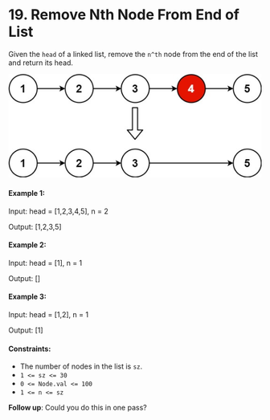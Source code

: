 # 19. Remove Nth Node From End of List

Given the `head` of a linked list, remove the `n^th` node from the end of the list and return its head.

![](img/19-1.jpg)

#### Example 1:

Input: head = [1,2,3,4,5], n = 2

Output: [1,2,3,5]

#### Example 2:

Input: head = [1], n = 1

Output: []

#### Example 3:

Input: head = [1,2], n = 1

Output: [1]

#### Constraints:

  - The number of nodes in the list is `sz`.
  - `1 <= sz <= 30`
  - `0 <= Node.val <= 100`
  - `1 <= n <= sz`

**Follow up**: Could you do this in one pass?
